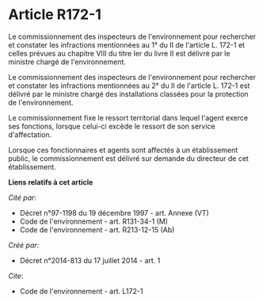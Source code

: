 # Article R172-1

Le commissionnement des inspecteurs de l'environnement pour rechercher et constater les infractions mentionnées au 1° du II
de l'article L. 172-1 et celles prévues au chapitre VIII du titre Ier du livre II est délivré par le ministre chargé de
l'environnement.

Le commissionnement des inspecteurs de l'environnement pour rechercher et constater les infractions mentionnées au 2° du II
de l'article L. 172-1 est délivré par le ministre chargé des installations classées pour la protection de l'environnement.

Le commissionnement fixe le ressort territorial dans lequel l'agent exerce ses fonctions, lorsque celui-ci excède le ressort
de son service d'affectation.

Lorsque ces fonctionnaires et agents sont affectés à un établissement public, le commissionnement est délivré sur demande du
directeur de cet établissement.

**Liens relatifs à cet article**

_Cité par_:

  - Décret n°97-1198 du 19 décembre 1997 - art. Annexe (VT)
  - Code de l'environnement - art. R131-34-1 (M)
  - Code de l'environnement - art. R213-12-15 (Ab)

_Créé par_:

  - Décret n°2014-813 du 17 juillet 2014 - art. 1

_Cite_:

  - Code de l'environnement - art. L172-1
